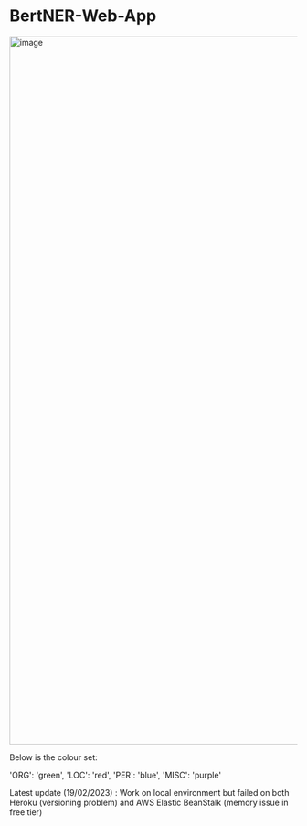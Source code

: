 # BertNER-Web-App

<img width="1240" alt="image" src="https://user-images.githubusercontent.com/37623890/219695853-f5e132ec-ab00-4535-9bd4-8631db29970c.png">

Below is the colour set:

'ORG': 'green',
'LOC': 'red',
'PER': 'blue',
'MISC': 'purple'

Latest update (19/02/2023) : Work on local environment but failed on both Heroku (versioning problem) and AWS Elastic BeanStalk (memory issue in free tier)
